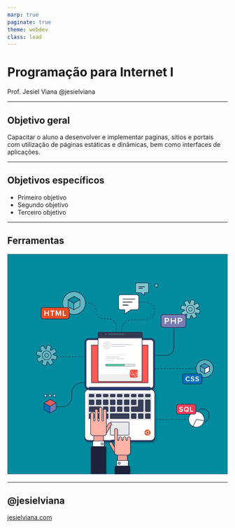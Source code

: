 ```yaml
---
marp: true
paginate: true
theme: webdev
class: lead
---
```


# Programação para Internet I
Prof. Jesiel Viana 
@jesielviana

---
## Objetivo geral

Capacitar o aluno a desenvolver e implementar paginas, sítios e portais com utilização de páginas estáticas e dinâmicas, bem como interfaces de aplicações.

---

## Objetivos específicos

- Primeiro objetivo
- Segundo objetivo
- Terceiro objetivo


---
## Ferramentas

![bg right](../images/tools.png)


---
## @jesielviana
[jesielviana.com](jesielviana.com)